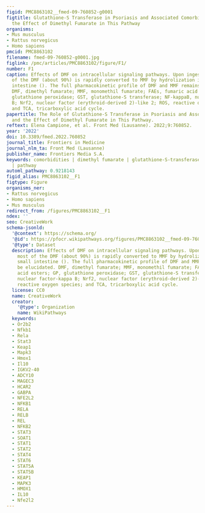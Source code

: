 ```yaml
---
figid: PMC8863102__fmed-09-760852-g0001
figtitle: Glutathione-S Transferase in Psoriasis and Associated Comorbidities and
  the Effect of Dimethyl Fumarate in This Pathway
organisms:
- Mus musculus
- Rattus norvegicus
- Homo sapiens
pmcid: PMC8863102
filename: fmed-09-760852-g0001.jpg
figlink: /pmc/articles/PMC8863102/figure/F1/
number: F1
caption: Effects of DMF on intracellular signaling pathways. Upon ingestion, most
  of the DMF (about 90%) is rapidly converted to MMF by hydrolization in the small
  intestine (). The full pharmacokinetic profile of DMF and MMF remains to be elucidated.
  DMF, dimethyl fumarate; MMF, monomethil fumarate; FAEs, fumaric acid esters; GP,
  glutathione peroxidase; GST, glutathione-S transferase; NF-kappaB, nuclear factor-kappa
  B; Nrf2, nuclear factor (erythroid-derived 2)-like 2; ROS, reactive oxygen species;
  and TCA, tricarboxylic acid cycle.
papertitle: The Role of Glutathione-S Transferase in Psoriasis and Associated Comorbidities
  and the Effect of Dimethyl Fumarate in This Pathway.
reftext: Elena Campione, et al. Front Med (Lausanne). 2022;9:760852.
year: '2022'
doi: 10.3389/fmed.2022.760852
journal_title: Frontiers in Medicine
journal_nlm_ta: Front Med (Lausanne)
publisher_name: Frontiers Media S.A.
keywords: comorbidities | dimethyl fumarate | glutathione-S-transferase | psoriasis
  | pathway
automl_pathway: 0.9218143
figid_alias: PMC8863102__F1
figtype: Figure
organisms_ner:
- Rattus norvegicus
- Homo sapiens
- Mus musculus
redirect_from: /figures/PMC8863102__F1
ndex: ''
seo: CreativeWork
schema-jsonld:
  '@context': https://schema.org/
  '@id': https://pfocr.wikipathways.org/figures/PMC8863102__fmed-09-760852-g0001.html
  '@type': Dataset
  description: Effects of DMF on intracellular signaling pathways. Upon ingestion,
    most of the DMF (about 90%) is rapidly converted to MMF by hydrolization in the
    small intestine (). The full pharmacokinetic profile of DMF and MMF remains to
    be elucidated. DMF, dimethyl fumarate; MMF, monomethil fumarate; FAEs, fumaric
    acid esters; GP, glutathione peroxidase; GST, glutathione-S transferase; NF-kappaB,
    nuclear factor-kappa B; Nrf2, nuclear factor (erythroid-derived 2)-like 2; ROS,
    reactive oxygen species; and TCA, tricarboxylic acid cycle.
  license: CC0
  name: CreativeWork
  creator:
    '@type': Organization
    name: WikiPathways
  keywords:
  - Or2b2
  - Nfkb1
  - Rela
  - Stat3
  - Keap1
  - Mapk3
  - Hmox1
  - Il10
  - IGKV2-40
  - ADCY10
  - MAGEC3
  - HCAR2
  - GABPA
  - NFE2L2
  - NFKB1
  - RELA
  - RELB
  - REL
  - NFKB2
  - STAT3
  - SOAT1
  - STAT1
  - STAT2
  - STAT4
  - STAT6
  - STAT5A
  - STAT5B
  - KEAP1
  - MAPK3
  - HMOX1
  - IL10
  - Nfe2l2
---
```

